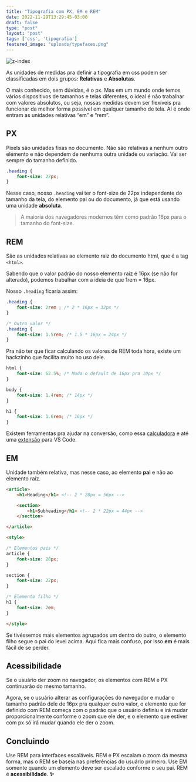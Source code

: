 ```yaml
---
title: "Tipografia com PX, EM e REM"
date: 2022-11-29T13:29:45-03:00
draft: false
type: "post"
layout: "post"
tags: ['css', 'tipografia']
featured_image: "uploads/typefaces.png"
---
```


![z-index](/uploads/typefaces.png)

As unidades de medidas pra definir a tipografia em css podem ser classificadas em dois grupos: **Relativas** e **Absolutas**.

O mais conhecido, sem dúvidas, é o px. Mas em um mundo onde temos vários dispositivos de tamanhos e telas diferentes, o ideal é não trabalhar com valores absolutos, ou seja, nossas medidas devem ser flexíveis pra funcionar da melhor forma possível em qualquer tamanho de tela. Aí é onde entram as unidades relativas “em” e “rem”.

## PX

Pixels são unidades fixas no documento. Não são relativas a nenhum outro elemento e não dependem de nenhuma outra unidade ou variação. Vai ser sempre do tamanho definido.

```css
.heading {
	font-size: 22px;
}
```

Nesse caso, nosso `.heading` vai ter o font-size de 22px independente do tamanho da tela, do elemento pai ou do documento, já que está usando uma unidade **absoluta**.

> A maioria dos navegadores modernos têm como padrão 16px para o tamanho do font-size.
> 

## REM

São as unidades relativas ao elemento raiz do documento html, que é a tag `<html>`.

Sabendo que o valor padrão do nosso elemento raiz é 16px (se não for alterado), podemos trabalhar com a ideia de que 1rem = 16px.

Nosso `.heading` ficaria assim:

```css
.heading {
	font-size: 2rem ; /* 2 * 16px = 32px */
}

/* Outro valor */
.heading {
	font-size: 1.5rem; /* 1.5 * 16px = 24px */
}
```

Pra não ter que ficar calculando os valores de REM toda hora, existe um hackzinho que facilita muito no uso dele.

```css
html {
	font-size: 62.5%; /* Muda o default de 16px pra 10px */
}

body {
	font-size: 1.4rem; /* 14px */
}

h1 {
	font-size: 1.6rem; /* 16px */
}
```

Existem ferramentas pra ajudar na conversão, como essa <a target="_blank" href="https://nekocalc.com/px-to-rem-converter">calculadora</a> e até uma <a target="_blank" href="https://marketplace.visualstudio.com/items?itemName=sainoba.px-to-rem">extensão</a> para VS Code.

## EM

Unidade também relativa, mas nesse caso, ao elemento **pai** e não ao elemento raíz.

```html
<article>
	<h1>Heading</h1> <!-- 2 * 28px = 56px -->

	<section>
		<h1>Subheading</h1> <!-- 2 * 22px = 44px -->
	</section>

</article>

<style>

/* Elementos pais */
article {
	font-size: 28px;
}

section {
	font-size: 22px;
}

/* Elemento filho */
h1 {
	font-size: 2em;
}

</style>
```

Se tivéssemos mais elementos agrupados um dentro do outro, o elemento filho segue o pai do level acima. Aqui fica mais confuso, por isso **em** é mais fácil de se perder.

## Acessibilidade

Se o usuário der zoom no navegador, os elementos com REM e PX continuarão do mesmo tamanho.

Agora, se o usuário alterar as configurações do navegador e mudar o tamanho padrão dele de 16px pra qualquer outro valor, o elemento que for definido com REM começa com o padrão que o usuário definiu e irá mudar proporcionalmente conforme o zoom que ele der, e o elemento que estiver com px só irá mudar quando ele der o zoom.

## Concluindo

Use REM para interfaces escaláveis. REM e PX escalam o zoom da mesma forma, mas o REM se baseia nas preferências do usuário primeiro. Use EM somente quando um elemento deve ser escalado conforme o seu pai. REM é **acessibilidade**. **✨**